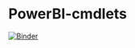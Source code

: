 # PowerBI-cmdlets

[![Binder](https://mybinder.org/badge_logo.svg)](https://mybinder.org/v2/gh/itsnotaboutthecell/PowerBI-cmdlets/master?urlpath=lab)

